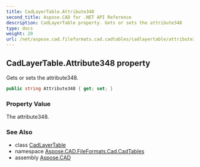 ```yaml
---
title: CadLayerTable.Attribute348
second_title: Aspose.CAD for .NET API Reference
description: CadLayerTable property. Gets or sets the attribute348
type: docs
weight: 20
url: /net/aspose.cad.fileformats.cad.cadtables/cadlayertable/attribute348/
---
```

## CadLayerTable.Attribute348 property

Gets or sets the attribute348.

```csharp
public string Attribute348 { get; set; }
```

### Property Value

The attribute348.

### See Also

* class [CadLayerTable](../)
* namespace [Aspose.CAD.FileFormats.Cad.CadTables](../../cadlayertable/)
* assembly [Aspose.CAD](../../../)


